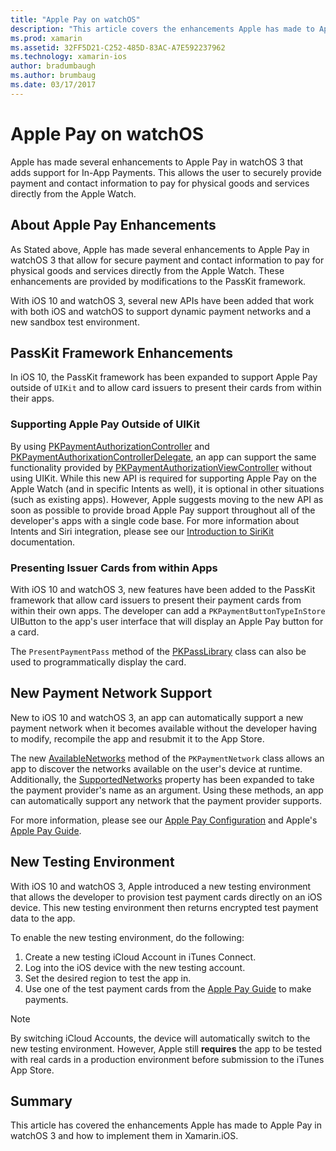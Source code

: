 ```yaml
---
title: "Apple Pay on watchOS"
description: "This article covers the enhancements Apple has made to Apple Pay in watchOS 3 and how to implement them in Xamarin.iOS for Apple Watch."
ms.prod: xamarin
ms.assetid: 32FF5D21-C252-485D-83AC-A7E592237962
ms.technology: xamarin-ios
author: bradumbaugh
ms.author: brumbaug
ms.date: 03/17/2017
---
```


# Apple Pay on watchOS

Apple has made several enhancements to Apple Pay in watchOS 3 that adds support for In-App Payments. This allows the user to securely provide payment and contact information to pay for physical goods and services directly from the Apple Watch.


## About Apple Pay Enhancements

As Stated above, Apple has made several enhancements to Apple Pay in watchOS 3 that allow for secure payment and contact information to pay for physical goods and services directly from the Apple Watch. These enhancements are provided by modifications to the PassKit framework.

With iOS 10 and watchOS 3, several new APIs have been added that work with both iOS and watchOS to support dynamic payment networks and a new sandbox test environment.

## PassKit Framework Enhancements

In iOS 10, the PassKit framework has been expanded to support Apple Pay outside of `UIKit` and to allow card issuers to present their cards from within their apps. 

### Supporting Apple Pay Outside of UIKit

By using [PKPaymentAuthorizationController](https://developer.apple.com/reference/passkit/pkpaymentauthorizationcontroller) and [PKPaymentAuthorixationControllerDelegate](https://developer.apple.com/reference/passkit/pkpaymentauthorizationcontrollerdelegate), an app can support the same functionality provided by [PKPaymentAuthorizationViewController](https://developer.apple.com/reference/passkit/pkpaymentauthorizationviewcontroller) without using UIKit. While this new API is required for supporting Apple Pay on the Apple Watch (and in specific Intents as well), it is optional in other situations (such as existing apps). However, Apple suggests moving to the new API as soon as possible to provide broad Apple Pay support throughout all of the developer's apps with a single code base. For more information about Intents and Siri integration, please see our [Introduction to SiriKit](~/ios/platform/sirikit/index.md) documentation.

### Presenting Issuer Cards from within Apps

With iOS 10 and watchOS 3, new features have been added to the PassKit framework that allow card issuers to present their payment cards from within their own apps. The developer can add a `PKPaymentButtonTypeInStore` UIButton to the app's user interface that will display an Apple Pay button for a card.

The `PresentPaymentPass` method of the [PKPassLibrary](https://developer.apple.com/reference/passkit/pkpasslibrary) class can also be used to programmatically display the card.

## New Payment Network Support

New to iOS 10 and watchOS 3, an app can automatically support a new payment network when it becomes available without the developer having to modify, recompile the app and resubmit it to the App Store.

The new [AvailableNetworks](https://developer.apple.com/reference/passkit/pkpaymentrequest/1833288-availablenetworks) method of the `PKPaymentNetwork` class allows an app to discover the networks available on the user's device at runtime. Additionally, the [SupportedNetworks](https://developer.apple.com/reference/passkit/pkpaymentrequest/1619329-supportednetworks) property has been expanded to take the payment provider's name as an argument. Using these methods, an app can automatically support any network that the payment provider supports.

For more information, please see our [Apple Pay Configuration](~/ios/platform/apple-pay.md) and Apple's [Apple Pay Guide](https://developer.apple.com/apple-pay/).

## New Testing Environment

With iOS 10 and watchOS 3, Apple introduced a new testing environment that allows the developer to provision test payment cards directly on an iOS device. This new testing environment then returns encrypted test payment data to the app.

To enable the new testing environment, do the following:

1. Create a new testing iCloud Account in iTunes Connect.
2. Log into the iOS device with the new testing account.
3. Set the desired region to test the app in.
4. Use one of the test payment cards from the [Apple Pay Guide](https://developer.apple.com/apple-pay/) to make payments.

> [!NOTE]
> By switching iCloud Accounts, the device will automatically switch to the new testing environment. However, Apple still **requires** the app to be tested with real cards in a production environment before submission to the iTunes App Store.

## Summary

This article has covered the enhancements Apple has made to Apple Pay in watchOS 3 and how to implement them in Xamarin.iOS.
